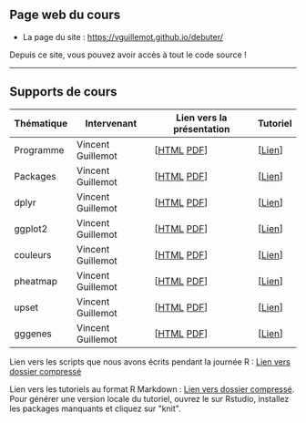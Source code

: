 ## Page web du cours

- La page du site : <https://vguillemot.github.io/debuter/>

Depuis ce site, vous pouvez avoir accès à tout le code source !

****

## Supports de cours

| Thématique| Intervenant        | Lien vers la présentation | Tutoriel|
|-----------|--------------------|---------------------------------------|-----------|
| Programme | Vincent Guillemot  | [[HTML](vignettes/S00programme.html) [PDF](vignettes/S00programme.pdf)] | [[Lien](https://learnr.pasteur.fr/T00tuto/)] |
| Packages  | Vincent Guillemot  | [[HTML](vignettes/S01packages.html) [PDF](vignettes/S01packages.pdf)] | [[Lien](https://learnr.pasteur.fr/T01packages/)] |
| dplyr     | Vincent Guillemot  | [[HTML](vignettes/S02dplyr.html) [PDF](vignettes/S02dplyr.pdf)] | [[Lien](https://learnr.pasteur.fr/T02dplyr/)] |
| ggplot2   | Vincent Guillemot  | [[HTML](vignettes/S03ggplot2.html) [PDF](vignettes/S03ggplot2.pdf)] | [[Lien](https://learnr.pasteur.fr/T03ggplot2/)] |
| couleurs  | Vincent Guillemot  | [[HTML](vignettes/S04couleurs.html) [PDF](vignettes/S04couleurs.pdf)] | [[Lien](https://learnr.pasteur.fr/T04couleurs)] |
| pheatmap  | Vincent Guillemot  | [[HTML](vignettes/S05pheatmap.html) [PDF](vignettes/S05pheatmap.pdf)] | [[Lien](https://learnr.pasteur.fr/T05pheatmap)] |
| upset     | Vincent Guillemot  | [[HTML](vignettes/S06upset.html) [PDF](vignettes/S06upset.pdf)] | [[Lien](https://learnr.pasteur.fr/T06upset)] |
| gggenes   | Vincent Guillemot  | [[HTML](vignettes/S07gggenes.html) [PDF](vignettes/S07gggenes.pdf)] | [[Lien](https://learnr.pasteur.fr/T07gggenes)] |

Lien vers les scripts que nous avons écrits pendant la journée R : [Lien vers dossier compressé](inst/extdata/ebaiin2_01Rvisu.zip)

Lien vers les tutoriels au format R Markdown : [Lien vers dossier compressé](inst/extdata/tutos.zip). Pour générer une version locale du tutoriel, ouvrez le sur Rstudio, installez les packages manquants et cliquez sur "knit".
